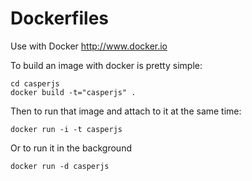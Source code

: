 Dockerfiles
===========

Use with Docker http://www.docker.io

To build an image with docker is pretty simple:

    cd casperjs
    docker build -t="casperjs" .

Then to run that image and attach to it at the same time:

    docker run -i -t casperjs
    
Or to run it in the background
  
    docker run -d casperjs
